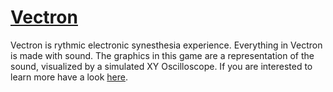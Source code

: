 <!--
.. title: Vectron
.. slug: vectron
.. date: 2021-12-4 21:35:00 UTC+01:00
.. tags: 
.. category: 
.. link: 
.. description: 
.. type: text
.. pretty_url: False
.. image: /files/vectron_start_screen.png
-->

<h1><a href="https://studiostok.itch.io/vectron" target="_blank">Vectron</a></h1>

Vectron is rythmic electronic synesthesia experience.
Everything in Vectron is made with sound. The graphics in this game are a representation of the sound, visualized by a simulated XY Oscilloscope. 
If you are interested to learn more have a look [here](/posts/simulating-an-xy-oscilloscope-on-the-gpu.html).


